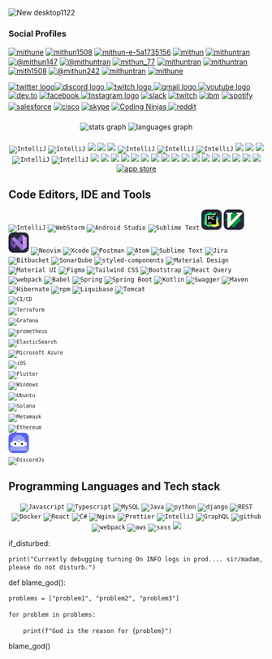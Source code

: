 

![New desktop1122](https://github.com/Mithun1508/Mithun1508/assets/93249038/f0c6381d-c40c-455e-ae25-087cbd53b180)






<h3 align="left">Social Profiles </h3>
<p align="left">
<a href="https://codepen.io/mithune" target="blank"><img align="center" src="https://raw.githubusercontent.com/rahuldkjain/github-profile-readme-generator/master/src/images/icons/Social/codepen.svg" alt="mithune" height="30" width="40" /></a>
<a href="https://dev.to/mithun1508" target="blank"><img align="center" src="https://raw.githubusercontent.com/rahuldkjain/github-profile-readme-generator/master/src/images/icons/Social/devto.svg" alt="mithun1508" height="30" width="40" /></a>
<a href="https://www.linkedin.com/in/mithun-5a1735156/" target="blank"><img align="center" src="https://raw.githubusercontent.com/rahuldkjain/github-profile-readme-generator/master/src/images/icons/Social/linked-in-alt.svg" alt="mithun-e-5a1735156" height="30" width="40" /></a>
<a href="https://stackoverflow.com/users/20698323/mithun" target="blank"><img align="center" src="https://raw.githubusercontent.com/rahuldkjain/github-profile-readme-generator/master/src/images/icons/Social/stack-overflow.svg" alt="mithun" height="30" width="40" /></a>
<a href="https://codesandbox.com/mithuntran" target="blank"><img align="center" src="https://raw.githubusercontent.com/rahuldkjain/github-profile-readme-generator/master/src/images/icons/Social/codesandbox.svg" alt="mithuntran" height="30" width="40" /></a>
<a href="https://hashnode.com/@mithun147" target="blank"><img align="center" src="https://raw.githubusercontent.com/rahuldkjain/github-profile-readme-generator/master/src/images/icons/Social/hashnode.svg" alt="@mithun147" height="30" width="40" /></a>
<a href="https://medium.com/@mithuntran" target="blank"><img align="center" src="https://raw.githubusercontent.com/rahuldkjain/github-profile-readme-generator/master/src/images/icons/Social/medium.svg" alt="@mithuntran" height="30" width="40" /></a>
<a href="https://www.codechef.com/users/mithun_77" target="blank"><img align="center" src="https://cdn.jsdelivr.net/npm/simple-icons@3.1.0/icons/codechef.svg" alt="mithun_77" height="30" width="40" /></a>
<a href="https://www.hackerrank.com/mithuntran" target="blank"><img align="center" src="https://raw.githubusercontent.com/rahuldkjain/github-profile-readme-generator/master/src/images/icons/Social/hackerrank.svg" alt="mithuntran" height="30" width="40" /></a>
<a href="https://codeforces.com/profile/mithuntran" target="blank"><img align="center" src="https://raw.githubusercontent.com/rahuldkjain/github-profile-readme-generator/master/src/images/icons/Social/codeforces.svg" alt="mithuntran" height="30" width="40" /></a>
<a href="https://www.leetcode.com/mith1508" target="blank"><img align="center" src="https://raw.githubusercontent.com/rahuldkjain/github-profile-readme-generator/master/src/images/icons/Social/leet-code.svg" alt="mith1508" height="30" width="40" /></a>
<a href="https://www.hackerearth.com/@mithun242" target="blank"><img align="center" src="https://raw.githubusercontent.com/rahuldkjain/github-profile-readme-generator/master/src/images/icons/Social/hackerearth.svg" alt="@mithun242" height="30" width="40" /></a>
<a href="https://auth.geeksforgeeks.org/user/mithuntran" target="blank"><img align="center" src="https://raw.githubusercontent.com/rahuldkjain/github-profile-readme-generator/master/src/images/icons/Social/geeks-for-geeks.svg" alt="mithuntran" height="30" width="40" /></a>
<a href="https://www.topcoder.com/members/mithune" target="blank"><img align="center" src="https://raw.githubusercontent.com/rahuldkjain/github-profile-readme-generator/master/src/images/icons/Social/topcoder.svg" alt="mithune" height="30" width="40" /></a>
</p>
<div align="left">
  <a href="https://x.com/mithuntran" target="blank"><img src="https://raw.githubusercontent.com/maurodesouza/profile-readme-generator/master/src/assets/icons/social/twitter/default.svg" width="52" height="40" alt="twitter logo"  /><img src="https://raw.githubusercontent.com/maurodesouza/profile-readme-generator/master/src/assets/icons/social/discord/default.svg" width="52" height="40" alt="discord logo"  />
  <a href="https://www.twitch.tv/mithun15 YT" target="blank"> <img src="https://img.shields.io/static/v1?message=Twitch&logo=twitch&label=&color=9146FF&logoColor=white&labelColor=&style=for-the-badge" height="35" alt="twitch logo"  />
  <img src="https://img.shields.io/static/v1?message=Gmail&logo=gmail&label=&color=D14836&logoColor=white&labelColor=&style=for-the-badge" height="35" alt="gmail logo"  />
 <a href="https://www.youtube.com/@Newusermithun" target="blank"><img src="https://raw.githubusercontent.com/maurodesouza/profile-readme-generator/master/src/assets/icons/social/youtube/default.svg" width="52" height="40" alt="youtube logo"  />
<a target="_blank" href="https://dev.to/Mithun1508" style="display: inline-block;"><img src="https://img.shields.io/badge/dev-to?style=for-the-badge&logo=dev-to&logoColor=white&color=black" alt="dev.to" /></a>
<a href="https://github.com/Mithun1508" target="_blank">
<a href="https://www.facebook.com/iamrishavanand" target="_blank">
<img src=https://img.shields.io/badge/facebook-%232E87FB.svg?&style=for-the-badge&logo=facebook&logoColor=white alt=facebook style="margin-bottom: 5px;" />
</a>
<a href="https://www.instagram.com" target="blank"><img src="https://upload.wikimedia.org/wikipedia/commons/a/a5/Instagram_icon.png" alt="Instagram logo" width="40" height="40" /></a>
<a target="_blank" href="https://slack.com" style="display: inline-block;"><img src="https://www.vectorlogo.zone/logos/slack/slack-icon.svg" alt="slack" width="42" height="42" /></a>
<a target="_blank" href="https://www.twitch.tv" style="display: inline-block;"><img src="https://www.vectorlogo.zone/logos/twitch/twitch-icon.svg" alt="twitch" width="42" height="42" /></a>
<a target="_blank" href="https://www.ibm.com" style="display: inline-block;"><img src="https://www.vectorlogo.zone/logos/ibm/ibm-icon.svg" alt="ibm" width="42" height="42" /></a>
<a target="_blank" href="https://www.spotify.com" style="display: inline-block;"><img src="https://www.vectorlogo.zone/logos/spotify/spotify-icon.svg" alt="spotify" width="42" height="42" /></a>
<a target="_blank" href="https://www.salesforce.com" style="display: inline-block;"><img src="https://www.vectorlogo.zone/logos/salesforce/salesforce-icon.svg" alt="salesforce" width="42" height="42" /></a>
<a target="_blank" href="https://www.cisco.com" style="display: inline-block;"><img src="https://www.vectorlogo.zone/logos/cisco/cisco-icon.svg" alt="cisco" width="42" height="42" /></a>
<a target="_blank" href="https://www.skype.com" style="display: inline-block;"><img src="https://www.vectorlogo.zone/logos/skype/skype-icon.svg" alt="skype" width="42" height="42" /></a>

<a href="https://www.codingninjas.com/" target="_blank">
  <img src="https://img.shields.io/badge/Coding%20Ninjas-%23FF6F00.svg?&style=for-the-badge&logo=codingninjas&logoColor=white" alt="Coding Ninjas" />
</a>
<a href="https://www.reddit.com/" target="_blank">
  <img src="https://img.shields.io/badge/Reddit-FF4500?style=for-the-badge&logo=reddit&logoColor=white" alt="reddit"  />
</a>

<br/>  


   


###

<div align="center">
  <img src="https://github-readme-stats.vercel.app/api?username=Mithun1508&hide_title=false&hide_rank=false&show_icons=true&include_all_commits=true&count_private=true&disable_animations=false&theme=dracula&locale=en&hide_border=false&order=1" height="150" alt="stats graph"  />
  <img src="https://github-readme-stats.vercel.app/api/top-langs?username=Mithun1508&locale=en&hide_title=false&layout=compact&card_width=320&langs_count=5&theme=dracula&hide_border=false&order=2" height="150" alt="languages graph"  />
</div>

###

<div align="center">

<code><img width="50" src="https://img.shields.io/badge/Codecov-F01F7A?style=for-the-badge&logo=Codecov&logoColor=white" alt="IntelliJ" title="IntelliJ"/></code>
<code><img width="100" src="https://img.shields.io/badge/GitHub_Actions-2088FF?style=for-the-badge&logo=github-actions&logoColor=white" title="IntelliJ"/></code>
<code><img width="50" src="https://img.shields.io/badge/Bitcoin-000000?style=for-the-badge&logo=bitcoin&logoColor=white"/></code>
<code><img width="100" src="https://img.shields.io/badge/chainlink-375BD2?style=for-the-badge&logo=chainlink&logoColor=white"/></code>
<code><img width="100" src="https://img.shields.io/badge/Databricks-FF3621?style=for-the-badge&logo=Databricks&logoColor=white"/></code>
<code><img width="50" src="https://img.shields.io/badge/web3%20js-F16822?style=for-the-badge&logo=web3.js&logoColor=white" title="IntelliJ"/></code>
<code><img width="100" src="https://img.shields.io/badge/HackTheBox-111927?style=for-the-badge&logo=Hack%20The%20Box&logoColor=9FEF00" alt="IntelliJ" title="IntelliJ"/></code>
<code><img width="50" src="https://img.shields.io/badge/GitHub-100000?style=for-the-badge&logo=github&logoColor=white" title="IntelliJ"/></code>
<code><img width="50" src="https://img.shields.io/badge/Hyper-000000?style=for-the-badge&logo=hyper&logoColor=white"/></code>
<code><img width="100" src="https://img.shields.io/badge/VirtualBox-21416b?style=for-the-badge&logo=VirtualBox&logoColor=white"/></code>
<code><img width="50" src="https://img.shields.io/badge/VMware-231f20?style=for-the-badge&logo=VMware&logoColor=white"/></code>
<code><img width="50" src="https://img.shields.io/badge/CISCO-1BA0D7?style=for-the-badge&logo=cisco&logoColor=white" title="IntelliJ"/></code>
<code><img width="100" src="https://img.shields.io/badge/Red%20Hat-EE0000?style=for-the-badge&logo=redhat&logoColor=white" title="IntelliJ"/></code>
<code><img width="100" src="https://img.shields.io/badge/Windows_11-0078d4?style=for-the-badge&logo=windows-11&logoColor=white"/></code>
<code><img width="100" src="https://img.shields.io/badge/Azure_DevOps-0078D7?style=for-the-badge&logo=azure-devops&logoColor=white"/></code>
<code><img width="100" src="https://img.shields.io/badge/Azure_Functions-0062AD?style=for-the-badge&logo=azure-functions&logoColor=white"/></code>
<code><img width="100" src="https://img.shields.io/badge/Google_Play-414141?style=for-the-badge&logo=google-play&logoColor=white"/></code>
<code><img width="100" src="https://img.shields.io/badge/App_Store-0D96F6?style=for-the-badge&logo=app-store&logoColor=white"/></code>
<code><img width="100" src="https://img.shields.io/badge/NeoVim-%2357A143.svg?&style=for-the-badge&logo=neovim&logoColor=white"/></code>
<code><img width="50" src="https://img.shields.io/badge/VIM-%2311AB00.svg?&style=for-the-badge&logo=vim&logoColor=white"/></code>
<code><img width="50" src="https://img.shields.io/badge/VSCode-0078D4?style=for-the-badge&logo=visual%20studio%20code&logoColor=white"/></code>
<code><img width="100" src="https://img.shields.io/badge/GitHub%20Pages-222222?style=for-the-badge&logo=GitHub%20Pages&logoColor=white"/></code>
<code><img width="50" src="https://img.shields.io/badge/replit-667881?style=for-the-badge&logo=replit&logoColor=white"/></code>
<code><img width="100" src="https://img.shields.io/badge/Firefox_Browser-FF7139?style=for-the-badge&logo=Firefox-Browser&logoColor=white"/></code>
<code><img width="100" src="https://img.shields.io/badge/Google_chrome-4285F4?style=for-the-badge&logo=Google-chrome&logoColor=white"/></code>
<code><img width="100" src="https://img.shields.io/badge/GNU%20Bash-4EAA25?style=for-the-badge&logo=GNU%20Bash&logoColor=white"/></code>
<code><img width="50" src="https://img.shields.io/badge/Jira-0052CC?style=for-the-badge&logo=Jira&logoColor=white"/></code>
<code><img width="50" src="https://img.shields.io/badge/Jenkins-D24939?style=for-the-badge&logo=Jenkins&logoColor=white"/></code>
<code><img width="100" src="https://img.shields.io/badge/Bitbucket-0747a6?style=for-the-badge&logo=bitbucket&logoColor=white"/></code>
<code><img width="100" src="https://img.shields.io/badge/langchain-1C3C3C?style=for-the-badge&logo=langchain&logoColor=white"/></code>
<a target="_blank" href="https://www.apple.com/app-store/" style="display: inline-block;"><img src="https://www.vectorlogo.zone/logos/apple_appstore/apple_appstore-icon.svg" alt="app store" width="42" height="42" /></a>

</div>

## Code Editors, IDE and Tools
<code><img width="50" src="https://user-images.githubusercontent.com/25181517/192108890-200809d1-439c-4e23-90d3-b090cf9a4eea.png" alt="IntelliJ" title="IntelliJ"/></code>
	<code><img width="40" src="https://user-images.githubusercontent.com/25181517/192108893-b1eed3c7-b2c4-4e1c-9e9f-c7e83637b33d.png" alt="WebStorm" title="WebStorm"/></code>
	<code><img width="40" src="https://user-images.githubusercontent.com/25181517/192108895-20dc3343-43e3-4a54-a90e-13a4abbc57b9.png" alt="Android Studio" title="Android Studio"/></code>
 <code><img width="40" src="https://user-images.githubusercontent.com/25181517/183914128-3fc88b4a-4ac1-40e6-9443-9a30182379b7.png" alt="Sublime Text" title="Sublime Text"/></code>
  <code><img width="40" src="https://github.com/tandpfun/skill-icons/blob/main/icons/PyCharm-Dark.svg" alt="Pycharm" title="Sublime Text"/></code>
 <code><img width="40" src="https://github.com/tandpfun/skill-icons/blob/main/icons/VIM-Dark.svg" alt="Vim" title="VIM"/></code>
 <code><img width="40" src="https://github.com/tandpfun/skill-icons/blob/main/icons/VisualStudio-Dark.svg" alt="Vim" title="visual sudio"/></code>
 <code><img width="40" src="https://github-production-user-asset-6210df.s3.amazonaws.com/136815194/258326081-b113a23c-5c04-45aa-819c-bd04e8ac2a37.png" alt="Neovim" title="Neovim"/></code>
 <code><img width="40" src="https://user-images.githubusercontent.com/25181517/186711578-bf30cb30-40b7-4b45-95a5-bdf837c372e7.png" alt="Xcode" title="Sublime Text"/></code>
 <code><img width="40" src="https://user-images.githubusercontent.com/25181517/192109061-e138ca71-337c-4019-8d42-4792fdaa7128.png" alt="Postman" title="Sublime Text"/></code>
	<code><img width="40" src="https://user-images.githubusercontent.com/25181517/190887571-ddd87d6e-77f8-41e7-b755-9b6d68e4fab7.png" alt="Atom" title="Atom"/></code>
	<code><img width="40" src="https://user-images.githubusercontent.com/25181517/190887576-6653f877-8439-4521-82f3-403086ead892.png" alt="Sublime Text" title="Sublime Text"/></code>
	<code><img width="40" src="https://user-images.githubusercontent.com/25181517/183912952-83784e94-629d-4c34-a961-ae2ae795b662.png" alt="Jira" title="Jira"/></code>
 <code><img width="40" src="https://user-images.githubusercontent.com/25181517/192108375-268c35e6-ab26-44b2-88bf-e3121a4e5083.png" alt="Bitbucket" title="Bitbucket"/></code>
	<code><img width="40" src="https://user-images.githubusercontent.com/25181517/184146221-671413cb-b1ae-47db-a232-b37c99281516.png" alt="SonarQube" title="SonarQube"/></code>
	<code><img width="40" src="https://github.com/marwin1991/profile-technology-icons/assets/25181517/2a36d1f6-2198-4726-89ac-2148ce46a69a" alt="styled-components" title="styled-components"/></code>
	<code><img width="40" src="https://user-images.githubusercontent.com/25181517/189716058-71f74b6f-5936-40b5-92e3-00381e35ccb9.png" alt="Material Design" title="Material Design"/></code>
	<code><img width="40" src="https://user-images.githubusercontent.com/25181517/189716630-fe6c084c-6c66-43af-aa49-64c8aea4a5c2.png" alt="Material UI" title="Material UI"/></code>
 <code><img width="40" src="https://user-images.githubusercontent.com/25181517/189715289-df3ee512-6eca-463f-a0f4-c10d94a06b2f.png" alt="Figma" title="Figma"/></code>
 <code><img width="40" src="https://user-images.githubusercontent.com/25181517/202896760-337261ed-ee92-4979-84c4-d4b829c7355d.png" alt="Tailwind CSS" title="Tailwind CSS"/></code>
 <code><img width="40" src="https://user-images.githubusercontent.com/25181517/183898054-b3d693d4-dafb-4808-a509-bab54cf5de34.png" alt="Bootstrap" title="Bootstrap"/></code>
	<code><img width="40" src="https://github.com/user-attachments/assets/a3e40bf1-82d5-4907-b3bd-10d2eb4b00f5" alt="React Query" title="React Query"/></code>
	<code><img width="40" src="https://user-images.githubusercontent.com/25181517/187955008-981340e6-b4cc-441b-80cf-7a5e94d29e7e.png" alt="webpack" title="webpack"/></code>
	<code><img width="40" src="https://github.com/marwin1991/profile-technology-icons/assets/136815194/ecd443af-ebba-4af8-a46e-1bf64d863b5b" alt="Babel" title="Babel"/></code>
	<code><img width="40" src="https://user-images.githubusercontent.com/25181517/117201470-f6d56780-adec-11eb-8f7c-e70e376cfd07.png" alt="Spring" title="Spring"/></code>
	<code><img width="40" src="https://user-images.githubusercontent.com/25181517/183891303-41f257f8-6b3d-487c-aa56-c497b880d0fb.png" alt="Spring Boot" title="Spring Boot"/></code>
 <code><img width="40" src="https://user-images.githubusercontent.com/25181517/185062810-7ee0c3d2-17f2-4a98-9d8a-a9576947692b.png" alt="Kotlin" title="Spring Boot"/></code>
 <code><img width="40" src="https://user-images.githubusercontent.com/25181517/186711335-a3729606-5a78-4496-9a36-06efcc74f800.png" alt="Swagger" title="Swagger"/></code>
	<code><img width="40" src="https://user-images.githubusercontent.com/25181517/117207242-07d5a700-adf4-11eb-975e-be04e62b984b.png" alt="Maven" title="Maven"/></code>
	<code><img width="40" src="https://user-images.githubusercontent.com/25181517/117207493-49665200-adf4-11eb-808e-a9c0fcc2a0a0.png" alt="Hibernate" title="Hibernate"/></code>
 <code><img width="40" src="https://user-images.githubusercontent.com/25181517/121401671-49102800-c959-11eb-9f6f-74d49a5e1774.png" alt="npm" title="npm"/></code>
	<code><img width="40" src="https://user-images.githubusercontent.com/25181517/183891673-32824908-bc5d-44f8-8f72-f0415822404a.png" alt="Liquibase" title="Liquibase"/></code>
 <code><img width="40" src="https://user-images.githubusercontent.com/25181517/183894676-137319b5-1364-4b6a-ba4f-e9fc94ddc4aa.png" alt="Tomcat" title="Tomcat"/>
<code><img width="40" src="https://user-images.githubusercontent.com/25181517/183868728-b2e11072-00a5-47e2-8a4e-4ebbb2b8c554.png" alt="CI/CD" title="CI/CD"/></code>
<code><img width="40" src="https://user-images.githubusercontent.com/25181517/183345121-36788a6e-5462-424a-be67-af1ebeda79a2.png" alt="Terraform" title="Terraform"/></code>
 <code><img width="40" src="https://user-images.githubusercontent.com/25181517/182534075-4962068b-4407-46c2-ac67-ddcb86af30cc.png" title="Grafana"/></code>
  <code><img width="40" src="https://user-images.githubusercontent.com/25181517/182534182-c510199a-7a4d-4084-96e3-e3db2251bbce.png" title="prometheus"/></code>
 <code><img width="40" src="https://user-images.githubusercontent.com/25181517/183569191-f32cdf03-673f-4ae3-809b-3a8b376bb8a2.png" title="ElasticSearch"/></code>
<code><img width="40" src="https://user-images.githubusercontent.com/25181517/183911544-95ad6ba7-09bf-4040-ac44-0adafedb9616.png" alt="Microsoft Azure" title="Microsoft Azure"/></code>
 <code><img width="40" src="https://user-images.githubusercontent.com/25181517/121406611-a8246b80-c95e-11eb-9b11-b771486377f6.png" alt="iOS" title="iOS"/></code>
<code><img width="40" src="https://user-images.githubusercontent.com/25181517/186150365-da1eccce-6201-487c-8649-45e9e99435fd.png" alt="Flutter" title="Flutter"/></code>
	<code><img width="40" src="https://user-images.githubusercontent.com/25181517/186884150-05e9ff6d-340e-4802-9533-2c3f02363ee3.png" alt="Windows" title="Windows"/></code>
 <code><img width="40" src="https://user-images.githubusercontent.com/25181517/186884153-99edc188-e4aa-4c84-91b0-e2df260ebc33.png" alt="Ubuntu" title="Ubuntu"/></code>
<code><img width="40" src="https://github.com/user-attachments/assets/d8e14a10-6937-458d-b884-21ee40b0dd04" alt="Solana" title="Solana"/></code>
<code><img width="40" src="https://github.com/user-attachments/assets/4ebe4430-a141-4fc5-9ddd-dc5b439177b6" alt="Metamask" title="Metamask"/></code>
<code><img width="40" src="https://github.com/user-attachments/assets/eb979871-1d57-4ea7-b8af-bfb1165a2979" alt="Ethereum" title="Ethereum"/></code>
 <code><img width="40" src="https://github.com/tandpfun/skill-icons/blob/main/icons/DiscordBots.svg" alt="DiscordBot" title="DiscordBot"/></code>
<code><img width="40" src="https://github.com/tandpfun/skill-icons/blob/main/icons/DiscordJS-Dark.svg" alt="DiscordJs" title="DiscordJs"/></code>
</code>

</div>

## Programming Languages and Tech stack
<div align="center">

<code><img width="50" src="https://camo.githubusercontent.com/9f44b299b7e1173e15c41a2bb04863ca5e78c81ab947283d3b6f6475871b8f60/68747470733a2f2f74656368737461636b2d67656e657261746f722e76657263656c2e6170702f6a732d69636f6e2e737667" title="Javascript"/></code>
<code><img width="50" src="https://camo.githubusercontent.com/dd2c84af43a6c56860d910c605d51d058a28213431a42e422dcb6a62ab53d14a/68747470733a2f2f74656368737461636b2d67656e657261746f722e76657263656c2e6170702f74732d69636f6e2e737667" title="Typescript"/></code>
<code><img width="50" src="https://camo.githubusercontent.com/3ed284d0ecd9fcccabf0711e2cad6bbec412e417bcfb1da25502a1ed9adbaf78/68747470733a2f2f74656368737461636b2d67656e657261746f722e76657263656c2e6170702f6d7973716c2d69636f6e2e737667" title="MySQL"/></code>
<code><img width="50" src="https://camo.githubusercontent.com/a8c24c0c69005509721bcfa06b7818b2a732447e11f1a36c8cbda6937e533cd3/68747470733a2f2f74656368737461636b2d67656e657261746f722e76657263656c2e6170702f6a6176612d69636f6e2e737667" title="Java"/></code>
<code><img width="50" src="https://camo.githubusercontent.com/740b035ed7f2f9a189b337373e57b98f8c3d61d2fbbb7d7872a6563646a20abc/68747470733a2f2f74656368737461636b2d67656e657261746f722e76657263656c2e6170702f707974686f6e2d69636f6e2e737667" title="python"/></code>
<code><img width="50" src="https://camo.githubusercontent.com/e65f8a131aec32c8038012cbd89c65dbce110c66227bef4bf0b0e23ffe0f3ad8/68747470733a2f2f74656368737461636b2d67656e657261746f722e76657263656c2e6170702f646a616e676f2d69636f6e2e737667" title="django"/></code>
<code><img width="50" src="https://camo.githubusercontent.com/baded9c49142c6eba68bc067e0d4b7c06db95b2b359eb048ff2112ff08686f06/68747470733a2f2f74656368737461636b2d67656e657261746f722e76657263656c2e6170702f726573746170692d69636f6e2e737667" title="REST"/></code>
<code><img width="50" src="https://camo.githubusercontent.com/5d9a8b3aaadd99a6f9e997446bd9c553e131cc3e2fd2585ea0f38a452661521e/68747470733a2f2f74656368737461636b2d67656e657261746f722e76657263656c2e6170702f646f636b65722d69636f6e2e737667"  title="Docker"/></code>
<code><img width="50" src="https://camo.githubusercontent.com/0fcf9befefc83e207ed36bdeb3ac4f6c99132571ddb0f44e7a6ac872b0723352/68747470733a2f2f74656368737461636b2d67656e657261746f722e76657263656c2e6170702f72656163742d69636f6e2e737667" title="React"/></code>
<code><img width="50" src="https://camo.githubusercontent.com/65598dcd8613baf19c902a37fb42c6f41af5787a9e3cb6a1a8278b6f012360d6/68747470733a2f2f74656368737461636b2d67656e657261746f722e76657263656c2e6170702f6373686172702d69636f6e2e737667" title="C#"/></code>
<code><img width="50" src="https://camo.githubusercontent.com/159aae90050b6b888b22f5ec6febecf9932083e71837b55fb39fb7ed490056af/68747470733a2f2f74656368737461636b2d67656e657261746f722e76657263656c2e6170702f6e67696e782d69636f6e2e737667" title="Nginx"/></code>
<code><img width="50" src="https://camo.githubusercontent.com/4a95d31496a4911b9db7710776577cf7ec2158d2813511eb9862e38654de1e3b/68747470733a2f2f74656368737461636b2d67656e657261746f722e76657263656c2e6170702f70726574746965722d69636f6e2e737667" title="Prettier"/></code>
<code><img width="50" src="https://camo.githubusercontent.com/67bff4aa0dd5025bd4b1047ae04dd9af0d3aeaccf1ce4d6959e09d219b3ec1c4/68747470733a2f2f74656368737461636b2d67656e657261746f722e76657263656c2e6170702f65736c696e742d69636f6e2e737667" title="IntelliJ"/></code>
<code><img width="50" src="https://camo.githubusercontent.com/c8febfb8556fc408c7cd38960c25da203bf0a1368e78fa9ff4bc20be0f82e3c9/68747470733a2f2f74656368737461636b2d67656e657261746f722e76657263656c2e6170702f6772617068716c2d69636f6e2e737667" title="GraphQL"/></code>
<code><img width="50" src="https://camo.githubusercontent.com/5f4b9172a9838699a85ea70bd685703967435a46a36adca723eba29b945e2ae8/68747470733a2f2f74656368737461636b2d67656e657261746f722e76657263656c2e6170702f6769746875622d69636f6e2e737667" title="github"/></code>
<code><img width="50" src="https://camo.githubusercontent.com/e52377a97dc875c099eeb0244bef3bd07eab9bc7c29f6730dbeff15e6e6e3a57/68747470733a2f2f74656368737461636b2d67656e657261746f722e76657263656c2e6170702f7765627061636b2d69636f6e2e737667" title="webpack"/></code>
<code><img width="50" src="https://camo.githubusercontent.com/20b33b0b25d74051a9f13690b5b6fa39c0365cf36632aad937b073c3b6c87a68/68747470733a2f2f74656368737461636b2d67656e657261746f722e76657263656c2e6170702f6177732d69636f6e2e737667" title="aws"/></code>
<code><img width="50" src="https://camo.githubusercontent.com/6d97626a83a6b403636542a254cf6bfc0fe03af0e7780d2144c8bf2d5f9cdfcf/68747470733a2f2f74656368737461636b2d67656e657261746f722e76657263656c2e6170702f736173732d69636f6e2e737667" title="sass"/></code>
<code><img width="50" src="https://camo.githubusercontent.com/fcf09dd63c359081e2b2f5fac08291f3100fe99782f5ae819bd2f77e50a5720e/68747470733a2f2f74656368737461636b2d67656e657261746f722e76657263656c2e6170702f73746f7279626f6f6b2d69636f6e2e737667"/></code>


</div>



if_disturbed:
      
    print("Currently debugging turning On INFO logs in prod.... sir/madam, please do not disturb.")


def blame_god():

    problems = ["problem1", "problem2", "problem3"]
    
    for problem in problems:
    
        print(f"God is the reason for {problem}")

blame_god()

